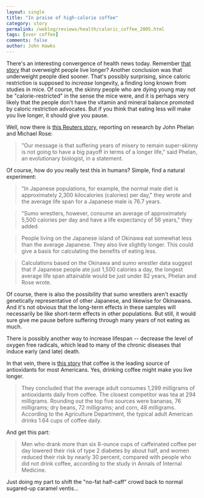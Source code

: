 ```yaml
---
layout: single 
title: "In praise of high-calorie coffee" 
category: story
permalink: /weblog/reviews/health/caloric_coffee_2005.html
tags: [over coffee] 
comments: false 
author: John Hawks 
---
```



<p>
There's an interesting convergence of health news today. Remember <a href="weblog/reviews/life_history/overweight_mortality_2005.html">that story</a> that overweight people live longer? Another conclusion was that underweight people died sooner. That's possibly surprising, since caloric restriction is supposed to <i>increase</i> longevity, a finding long known from studies in mice. Of course, the skinny people who are dying young may not be "calorie-restricted" in the sense the mice were, and it is perhaps very likely that the people don't have the vitamin and mineral balance promoted by caloric restriction advocates. But if you think that eating less will make you live longer, it should give you pause. 
</p>

<p>
Well, now there is <a href="http://www.msnbc.msn.com/id/9114880/">this Reuters story</a>, reporting on research by John Phelan and Michael Rose: 
</p>

<blockquote>"Our message is that suffering years of misery to remain super-skinny is not going to have a big payoff in terms of a longer life," said Phelan, an evolutionary biologist, in a statement.</blockquote>

<p>
Of course, how do you really test this in humans? Simple, find a natural experiment: 
</p>

<blockquote>"In Japanese populations, for example, the normal male diet is approximately 2,300 kilocalories (calories) per day," they wrote  and the average life span for a Japanese male is 76.7 years.</blockquote>

<blockquote>"Sumo wrestlers, however, consume an average of approximately 5,500 calories per day and have a life expectancy of 56 years," they added.</blockquote>

<blockquote>People living on the Japanese island of Okinawa eat somewhat less than the average Japanese. They also live slightly longer. This could give a basis for calculating the benefits of eating less.</blockquote>

<blockquote>Calculations based on the Okinawa and sumo wrestler data suggest that if Japanese people ate just 1,500 calories a day, the longest average life span attainable would be just under 82 years, Phelan and Rose wrote.</blockquote>

<p>
Of course, there is also the possibility that sumo wrestlers aren't exactly genetically representative of other Japanese, and likewise for Okinawans. And it's not obvious that the long-term effects in these samples will necessarily be like short-term effects in other populations. But still, it would sure give me pause before suffering through many years of not eating as much. 
</p>

<p>
There is possibly another way to increase lifespan -- decrease the level of oxygen free radicals, which lead to many of the chronic diseases that induce early (and late) death. 
</p>

<p>
In that vein, there is <a href="http://www.msnbc.msn.com/id/9105892/">this story</a> that coffee is the leading source of antioxidants for most Americans. Yes, drinking coffee might make you live longer. 
</p>

<blockquote>They concluded that the average adult consumes 1,299 milligrams of antioxidants daily from coffee. The closest competitor was tea at 294 milligrams. Rounding out the top five sources were bananas, 76 milligrams; dry beans, 72 milligrams; and corn, 48 milligrams. According to the Agriculture Department, the typical adult American drinks 1.64 cups of coffee daily.</blockquote>

<p>
And get this part: 
</p>

<blockquote>Men who drank more than six 8-ounce cups of caffeinated coffee per day lowered their risk of type 2 diabetes by about half, and women reduced their risk by nearly 30 percent, compared with people who did not drink coffee, according to the study in Annals of Internal Medicine.</blockquote>

<p>
Just doing my part to shift the "no-fat half-caff" crowd back to normal sugared-up caramel ventis...
</p>


